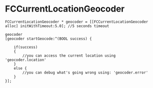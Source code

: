 FCCurrentLocationGeocoder
=========================

<pre><code>FCCurrentLocationGeocoder * geocoder = [[FCCurrentLocationGeocoder alloc] initWithTimeout:5.0]; //5 seconds timeout

geocoder
[geocoder startGeocode:^(BOOL success) {
    
    if(success)
    {
        //you can access the current location using 'geocoder.location'
    }
    else {
        //you can debug what's going wrong using: 'geocoder.error'
    }
}];</code></pre>

